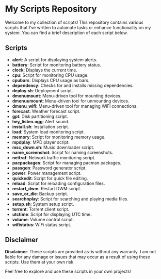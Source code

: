 # My Scripts Repository

Welcome to my collection of scripts! This repository contains various scripts that I've written to automate tasks or enhance functionality on my system. You can find a brief description of each script below.

## Scripts

- **alert**: A script for displaying system alerts.
- **battery**: Script for monitoring battery status.
- **clock**: Displays the current time.
- **cpu**: Script for monitoring CPU usage.
- **cpubars**: Displays CPU usage as bars.
- **dependency**: Checks for and installs missing dependencies.
- **deploy.sh**: Deployment script.
- **dmenumount**: Menu-driven tool for mounting devices.
- **dmenuumount**: Menu-driven tool for unmounting devices.
- **dmenu_wifi**: Menu-driven tool for managing WiFi connections.
- **forecast**: Weather forecast script.
- **gpt**: Disk partitioning script.
- **hey_listen.ogg**: Alert sound.
- **install.sh**: Installation script.
- **load**: System load monitoring script.
- **memory**: Script for monitoring memory usage.
- **mpdplay**: MPD player script.
- **msc_down.sh**: Music downloader script.
- **name_screenshot**: Script for naming screenshots.
- **nettraf**: Network traffic monitoring script.
- **pacpackages**: Script for managing pacman packages.
- **passgen**: Password generator script.
- **power**: Power management script.
- **quickedit**: Script for quick file editing.
- **reload**: Script for reloading configuration files.
- **restart_dwm**: Restart DWM script.
- **save_or_die**: Backup script.
- **searchnplay**: Script for searching and playing media files.
- **setup.sh**: System setup script.
- **torrent**: Torrent client script.
- **utctime**: Script for displaying UTC time.
- **volume**: Volume control script.
- **wifistatus**: WiFi status script.

## Disclaimer

**Disclaimer**: These scripts are provided as-is without any warranty. I am not liable for any damage or issues that may occur as a result of using these scripts. Use them at your own risk.

Feel free to explore and use these scripts in your own projects!



